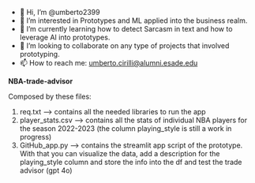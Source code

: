 - 👋 Hi, I’m @umberto2399
- 👀 I’m interested in Prototypes and ML applied into the business realm.
- 🌱 I’m currently learning how to detect Sarcasm in text and how to leverage AI into prototypes. 
- 💞️ I’m looking to collaborate on any type of projects that involved prototyping.
- 📫 How to reach me: umberto.cirilli@alumni.esade.edu


**NBA-trade-advisor**

Composed by these files:

1. req.txt --> contains all the needed libraries to run the app
2. player_stats.csv --> contains all the stats of individual NBA players for the season 2022-2023 (the column playing_style is still a work in progress)
3. GitHub_app.py --> contains the streamlit app script of the prototype. With that you can visualize the data, add a description for the playing_style column and store the info into the df and test the trade advisor (gpt 4o)


